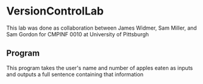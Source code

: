 # VersionControlLab
This lab was done as collaboration between James Widmer, Sam Miller, and Sam Gordon for CMPINF 0010 at University of Pittsburgh

## Program
This program takes the user's name and number of apples eaten as inputs and outputs a full sentence containing that information